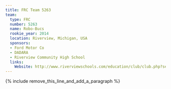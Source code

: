 ```yaml
---
title: FRC Team 5263
team:
  type: FRC
  number: 5263
  name: Robo-Bucs
  rookie_year: 2014
  location: Riverview, Michigan, USA
  sponsors:
  - Ford Motor Co
  - DADARA
  - Riverview Community High School
  links:
    Website: http://www.riverviewschools.com/education/club/club.php?sectionid=764&
---
```


{% include remove_this_line_and_add_a_paragraph %}